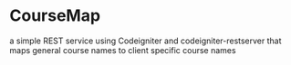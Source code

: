 # CourseMap
a simple REST service using Codeigniter and codeigniter-restserver that maps general course names to client specific course names 
